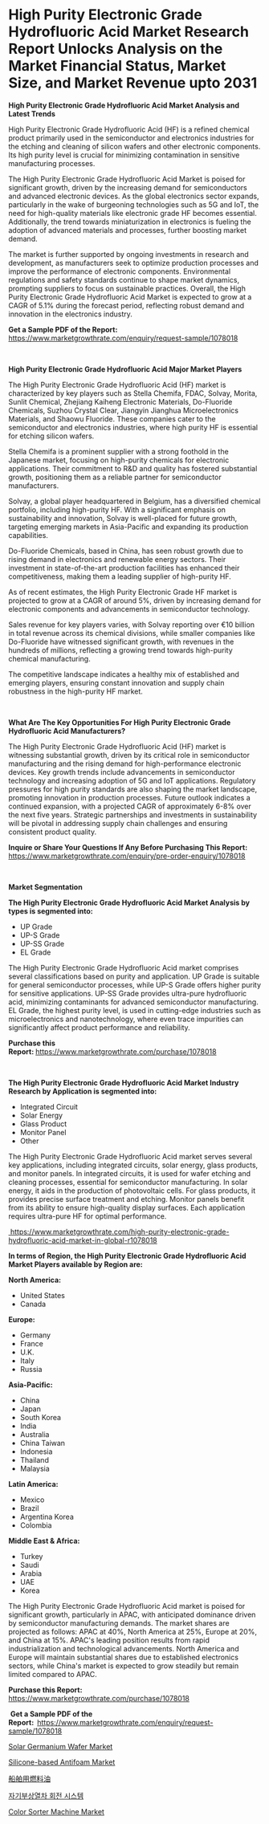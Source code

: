<p><h1>High Purity Electronic Grade Hydrofluoric Acid Market Research Report Unlocks Analysis on the Market Financial Status, Market Size, and Market Revenue upto 2031</h1></p><p><strong>High Purity Electronic Grade Hydrofluoric Acid Market Analysis and Latest Trends</strong></p>
<p><p>High Purity Electronic Grade Hydrofluoric Acid (HF) is a refined chemical product primarily used in the semiconductor and electronics industries for the etching and cleaning of silicon wafers and other electronic components. Its high purity level is crucial for minimizing contamination in sensitive manufacturing processes.</p><p>The High Purity Electronic Grade Hydrofluoric Acid Market is poised for significant growth, driven by the increasing demand for semiconductors and advanced electronic devices. As the global electronics sector expands, particularly in the wake of burgeoning technologies such as 5G and IoT, the need for high-quality materials like electronic grade HF becomes essential. Additionally, the trend towards miniaturization in electronics is fueling the adoption of advanced materials and processes, further boosting market demand.</p><p>The market is further supported by ongoing investments in research and development, as manufacturers seek to optimize production processes and improve the performance of electronic components. Environmental regulations and safety standards continue to shape market dynamics, prompting suppliers to focus on sustainable practices. Overall, the High Purity Electronic Grade Hydrofluoric Acid Market is expected to grow at a CAGR of 5.1% during the forecast period, reflecting robust demand and innovation in the electronics industry.</p></p>
<p><strong>Get a Sample PDF of the Report:&nbsp;</strong> <a href="https://www.marketgrowthrate.com/enquiry/request-sample/1078018">https://www.marketgrowthrate.com/enquiry/request-sample/1078018</a></p>
<p>&nbsp;</p>
<p><strong>High Purity Electronic Grade Hydrofluoric Acid Major Market Players</strong></p>
<p><p>The High Purity Electronic Grade Hydrofluoric Acid (HF) market is characterized by key players such as Stella Chemifa, FDAC, Solvay, Morita, Sunlit Chemical, Zhejiang Kaiheng Electronic Materials, Do-Fluoride Chemicals, Suzhou Crystal Clear, Jiangyin Jianghua Microelectronics Materials, and Shaowu Fluoride. These companies cater to the semiconductor and electronics industries, where high purity HF is essential for etching silicon wafers.</p><p>Stella Chemifa is a prominent supplier with a strong foothold in the Japanese market, focusing on high-purity chemicals for electronic applications. Their commitment to R&D and quality has fostered substantial growth, positioning them as a reliable partner for semiconductor manufacturers.</p><p>Solvay, a global player headquartered in Belgium, has a diversified chemical portfolio, including high-purity HF. With a significant emphasis on sustainability and innovation, Solvay is well-placed for future growth, targeting emerging markets in Asia-Pacific and expanding its production capabilities.</p><p>Do-Fluoride Chemicals, based in China, has seen robust growth due to rising demand in electronics and renewable energy sectors. Their investment in state-of-the-art production facilities has enhanced their competitiveness, making them a leading supplier of high-purity HF.</p><p>As of recent estimates, the High Purity Electronic Grade HF market is projected to grow at a CAGR of around 5%, driven by increasing demand for electronic components and advancements in semiconductor technology. </p><p>Sales revenue for key players varies, with Solvay reporting over €10 billion in total revenue across its chemical divisions, while smaller companies like Do-Fluoride have witnessed significant growth, with revenues in the hundreds of millions, reflecting a growing trend towards high-purity chemical manufacturing.</p><p>The competitive landscape indicates a healthy mix of established and emerging players, ensuring constant innovation and supply chain robustness in the high-purity HF market.</p></p>
<p>&nbsp;</p>
<p><strong>What Are The Key Opportunities For High Purity Electronic Grade Hydrofluoric Acid Manufacturers?</strong></p>
<p><p>The High Purity Electronic Grade Hydrofluoric Acid (HF) market is witnessing substantial growth, driven by its critical role in semiconductor manufacturing and the rising demand for high-performance electronic devices. Key growth trends include advancements in semiconductor technology and increasing adoption of 5G and IoT applications. Regulatory pressures for high purity standards are also shaping the market landscape, promoting innovation in production processes. Future outlook indicates a continued expansion, with a projected CAGR of approximately 6-8% over the next five years. Strategic partnerships and investments in sustainability will be pivotal in addressing supply chain challenges and ensuring consistent product quality.</p></p>
<p><strong>Inquire or Share Your Questions If Any Before Purchasing This Report:</strong> <a href="https://www.marketgrowthrate.com/enquiry/pre-order-enquiry/1078018">https://www.marketgrowthrate.com/enquiry/pre-order-enquiry/1078018</a></p>
<p>&nbsp;</p>
<p><strong>Market Segmentation</strong></p>
<p><strong>The High Purity Electronic Grade Hydrofluoric Acid Market Analysis by types is segmented into:</strong></p>
<p><ul><li>UP Grade</li><li>UP-S Grade</li><li>UP-SS Grade</li><li>EL Grade</li></ul></p>
<p><p>The High Purity Electronic Grade Hydrofluoric Acid market comprises several classifications based on purity and application. UP Grade is suitable for general semiconductor processes, while UP-S Grade offers higher purity for sensitive applications. UP-SS Grade provides ultra-pure hydrofluoric acid, minimizing contaminants for advanced semiconductor manufacturing. EL Grade, the highest purity level, is used in cutting-edge industries such as microelectronics and nanotechnology, where even trace impurities can significantly affect product performance and reliability.</p></p>
<p><strong>Purchase this Report:&nbsp;</strong><a href="https://www.marketgrowthrate.com/purchase/1078018">https://www.marketgrowthrate.com/purchase/1078018</a></p>
<p>&nbsp;</p>
<p><strong>The High Purity Electronic Grade Hydrofluoric Acid Market Industry Research by Application is segmented into:</strong></p>
<p><ul><li>Integrated Circuit</li><li>Solar Energy</li><li>Glass Product</li><li>Monitor Panel</li><li>Other</li></ul></p>
<p><p>The High Purity Electronic Grade Hydrofluoric Acid market serves several key applications, including integrated circuits, solar energy, glass products, and monitor panels. In integrated circuits, it is used for wafer etching and cleaning processes, essential for semiconductor manufacturing. In solar energy, it aids in the production of photovoltaic cells. For glass products, it provides precise surface treatment and etching. Monitor panels benefit from its ability to ensure high-quality display surfaces. Each application requires ultra-pure HF for optimal performance.</p></p>
<p><a href="https://www.marketgrowthrate.com/high-purity-electronic-grade-hydrofluoric-acid-market-in-global-r1078018">&nbsp;https://www.marketgrowthrate.com/high-purity-electronic-grade-hydrofluoric-acid-market-in-global-r1078018</a></p>
<p><strong>In terms of Region, the High Purity Electronic Grade Hydrofluoric Acid Market Players available by Region are:</strong></p>
<p>
    <p> <strong> North America: </strong>
        <ul>
            <li>United States</li>
            <li>Canada</li>
        </ul>
        </p> 
    <p> <strong> Europe: </strong>
        <ul>
            <li>Germany</li>
            <li>France</li>
            <li>U.K.</li>
            <li>Italy</li>
            <li>Russia</li>
        </ul>
        </p> 
    <p> <strong> Asia-Pacific: </strong>
        <ul>
            <li>China</li>
            <li>Japan</li>
            <li>South Korea</li>
            <li>India</li>
            <li>Australia</li>
            <li>China Taiwan</li>
            <li>Indonesia</li>
            <li>Thailand</li>
            <li>Malaysia</li>
        </ul>
        </p> 
    <p> <strong> Latin America: </strong>
        <ul>
            <li>Mexico</li>
            <li>Brazil</li>
            <li>Argentina Korea</li>
            <li>Colombia</li>
        </ul>
        </p> 
    <p> <strong> Middle East & Africa: </strong>
        <ul>
            <li>Turkey</li>
            <li>Saudi</li>
            <li>Arabia</li>
            <li>UAE</li>
            <li>Korea</li>
        </ul>
    </p>
    </p>
<p><p>The High Purity Electronic Grade Hydrofluoric Acid market is poised for significant growth, particularly in APAC, with anticipated dominance driven by semiconductor manufacturing demands. The market shares are projected as follows: APAC at 40%, North America at 25%, Europe at 20%, and China at 15%. APAC's leading position results from rapid industrialization and technological advancements. North America and Europe will maintain substantial shares due to established electronics sectors, while China's market is expected to grow steadily but remain limited compared to APAC.</p></p>
<p><strong>Purchase this Report: </strong><a href="https://www.marketgrowthrate.com/purchase/1078018">https://www.marketgrowthrate.com/purchase/1078018</a></p>
<p>&nbsp;<strong>Get a Sample PDF of the Report:&nbsp;&nbsp;</strong><a href="https://www.marketgrowthrate.com/enquiry/request-sample/1078018">https://www.marketgrowthrate.com/enquiry/request-sample/1078018</a></p>
<p><strong></strong></p>
<p><p><a href="https://github.com/WillieWoodard/Market-Research-Report-List-6/blob/main/solar-germanium-wafer-market.md">Solar Germanium Wafer Market</a></p><p><a href="https://issuu.com/reportprime-2/docs/silicone-based-antifoam-market-size_42084b7a85f1a3">Silicone-based Antifoam Market</a></p><p><a href="https://medium.com/@mares423/2024%E5%B9%B4%E3%81%8B%E3%82%892031%E5%B9%B4%E3%81%BE%E3%81%A7%E3%81%AE%E3%82%B0%E3%83%AD%E3%83%BC%E3%83%90%E3%83%AB%E3%83%9E%E3%83%AA%E3%83%B3%E7%87%83%E6%96%99%E6%B2%B9%E5%B8%82%E5%A0%B4%E3%81%AE%E6%A9%9F%E4%BC%9A%E3%81%A8%E4%BA%88%E6%B8%AC-20f661c79523?postPublishedType=repub">船舶用燃料油</a></p><p><a href="https://medium.com/@leoraebert/%EC%A0%84%EC%84%B8%EA%B3%84-%EC%9E%90%EA%B8%B0-%EB%B6%80%EC%83%81-%ED%9A%8C%EC%A0%84-%EC%8B%9C%EC%8A%A4%ED%85%9C-%EC%8B%9C%EC%9E%A5%EC%9D%98-%EC%83%88%EB%A1%9C%EC%9A%B4-%EA%B8%B0%ED%9A%8C%EC%99%80-%EB%8F%84%EC%A0%84-2024-2031-bad5282239e4">자기부상열차 회전 시스템</a></p><p><a href="https://www.linkedin.com/pulse/color-sorter-machine-market-share-new-trends-analysis-its-quc4e?trackingId=l%2FFzXPTdRjau6HhffXq6sw%3D%3D">Color Sorter Machine Market</a></p></p>